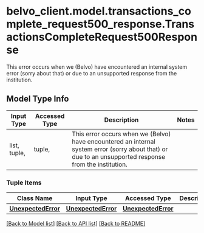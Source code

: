 # belvo_client.model.transactions_complete_request500_response.TransactionsCompleteRequest500Response

This error occurs when we (Belvo) have encountered an internal system error (sorry about that) or due to an unsupported response from the institution.   

## Model Type Info
Input Type | Accessed Type | Description | Notes
------------ | ------------- | ------------- | -------------
list, tuple,  | tuple,  | This error occurs when we (Belvo) have encountered an internal system error (sorry about that) or due to an unsupported response from the institution.    | 

### Tuple Items
Class Name | Input Type | Accessed Type | Description | Notes
------------- | ------------- | ------------- | ------------- | -------------
[**UnexpectedError**](UnexpectedError.md) | [**UnexpectedError**](UnexpectedError.md) | [**UnexpectedError**](UnexpectedError.md) |  | 

[[Back to Model list]](../../README.md#documentation-for-models) [[Back to API list]](../../README.md#documentation-for-api-endpoints) [[Back to README]](../../README.md)

